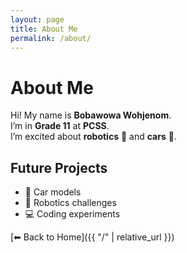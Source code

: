 ```yaml
---
layout: page
title: About Me
permalink: /about/
---
```


<style>
/* Only for this page */
.page {
  font-family: 'Fira Code', monospace;
  font-size: 17px;
  line-height: 1.5;
}
</style>

# About Me

Hi! My name is **Bobawowa Wohjenom**.  
I’m in **Grade 11** at **PCSS**.  
I’m excited about **robotics** 🤖 and **cars** 🚗.  

## Future Projects
- 🚙 Car models  
- 🤖 Robotics challenges  
- 💻 Coding experiments  

[⬅ Back to Home]({{ "/" | relative_url }})
